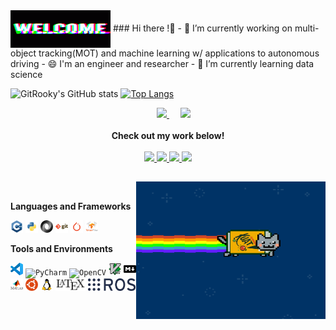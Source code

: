 <img align="center" alt="GIF" src="https://github.com/GitRooky/GitRooky/blob/main/materials/banner-gif-welcome.gif" height = "60" width="160" title="Welconme!">
### Hi there !👋
- 🔭 I’m currently working on multi-object tracking(MOT) and machine learning w/ applications to autonomous driving
- 😄 I'm an engineer and researcher
- 🌱 I’m currently learning data science

![GitRooky's GitHub stats](https://github-readme-stats.vercel.app/api?username=GitRooky&theme=midnight-purple&show_icons=true&count_private=true) [![Top Langs](https://github-readme-stats.vercel.app/api/top-langs/?username=GitRooky&theme=midnight-purple&layout=compact)](https://github.com/GitRooky/github-readme-stats)
<p align="center">
<!--   <a href= "https://imgconvert.csdnimg.cn/aHR0cHM6Ly9tbWJpei5xcGljLmNuL21tYml6X3BuZy9aTmRoV05pYjNJUkIzZk5ldWVGZEQ4YnZ4cXlzbXRtRktUTGdFSXZOMUdnTHhDNXV0Y1VBZVJ0T0lJa0hTZTVnVGowamVtZUVOQTJJMHhiU0xjQ3VrVVEvNjQw?x-oss-process=image/format,png" target="_blank" alt="WeChat" title="WeChat">
    <img src="https://img.icons8.com/ios-filled/50/000000/weixing.png" width="28px"/>
  </a> -->
  &emsp;
  <a href="https://www.zhihu.com/people/niu-niu-42-2-32/columns" target="_blank" alt="Zhihu" title="Zhihu">
    <img src="https://img.icons8.com/material-two-tone/50/000000/zhihu.png" width="28px"/>
  </a>
  &emsp;
  <a href="https://www.linkedin.com/in/pengchao-leonard-liu-28672419a/" target="_blank" alt="LinkedIn" title="LinkedIn">
    <img src="https://img.icons8.com/ios-filled/256/000000/linkedin.svg" width="26px"/>
  </a>
  <br><br>
  <strong>Check out my work below!</strong>
  <br><br>
  <a href="https://github.com/GitRooky">
    <img src="https://badges.pufler.dev/visits/GitRooky/GitRooky?style=flat-square&color=black&logo=github">
  </a>
  <a href="https://github.com/GitRooky">
    <img src="https://badges.pufler.dev/years/GitRooky?style=flat-square&color=black&logo=github">
  </a>
  <a href="https://github.com/GitRooky?tab=repositories">
    <img src="https://badges.pufler.dev/repos/GitRooky?style=flat-square&color=black&logo=github">
  </a>
<!--   <a href="https://gist.github.com/GitRooky"> -->
<!--     <img src="https://badges.pufler.dev/gists/GitRooky?style=flat-square&color=black&logo=github"> -->
<!--   </a> -->
  <a href="https://github.com/GitRooky">
    <img src="https://badges.pufler.dev/commits/monthly/GitRooky?style=flat-square&color=black&logo=github">
  </a>
</p>


<h2></h2>

<img align="right" alt="GIF" src="https://github.com/GitRooky/GitRooky/blob/main/materials/safe_image.gif?raw=true" width="303" height="220" title="Do what you like, and do it best!"> &nbsp;&nbsp;&nbsp;&nbsp;
<!--
**GitRooky/GitRooky** is a ✨ _special_ ✨ repository because its `README.md` (this file) appears on your GitHub profile.

Here are some ideas to get you started:

- 🔭 I’m currently working on ...
- 🌱 I’m currently learning ...
- 👯 I’m looking to collaborate on ...
- 🤔 I’m looking for help with ...
- 💬 Ask me about ...
- 📫 How to reach me: ...
- 😄 Pronouns: ...
- ⚡ Fun fact: ...
-->
<!-- <p align="center">
  <a href="https://github.com/GitRooky" class="rich-diff-level-one">
    <img src="https://github-readme-stats.vercel.app/api?username=GitRooky&title_color=333&text_color=777" alt="Charmve's Stats" >
    <!-- &hide=issues
    <img src="https://github-readme-stats.vercel.app/api?username=GitRooky&hide=issues&title_color=333&text_color=777" alt="Charmve's Stats" >
    -->
  </a>
</p>


**Languages and Frameworks**

<code><img height="20" src="https://raw.githubusercontent.com/github/explore/80688e429a7d4ef2fca1e82350fe8e3517d3494d/topics/cpp/cpp.png" alt="C++" title="C++"></code>
<code><img height="20" src="https://raw.githubusercontent.com/github/explore/80688e429a7d4ef2fca1e82350fe8e3517d3494d/topics/python/python.png" alt="Python" title="Python"></code>
<code><img height="20" src="https://raw.githubusercontent.com/github/explore/80688e429a7d4ef2fca1e82350fe8e3517d3494d/topics/json/json.png" alt="JSON" title="JSON"></code>
<code><img height="20" src="https://raw.githubusercontent.com/github/explore/80688e429a7d4ef2fca1e82350fe8e3517d3494d/topics/git/git.png" alt="Git" title="Git"></code>
<code><img height="20" src="materials/pytorch-logo.png" alt="PyTorch" title="PyTorch"></code>
<code><img height="20" src="https://raw.githubusercontent.com/github/explore/80688e429a7d4ef2fca1e82350fe8e3517d3494d/topics/tensorflow/tensorflow.png" alt="TensorFlow" title="TensorFlow"></code>


**Tools and Environments**

<code><img height="20" src="https://raw.githubusercontent.com/github/explore/80688e429a7d4ef2fca1e82350fe8e3517d3494d/topics/visual-studio-code/visual-studio-code.png" alt="VSCode" title="VSCode"></code>
<code><img height="20" src="https://images.nowcoder.com/images/20180629/0_1530258305740_67F7BB46DE9FC78164CA628F2CE05C37" alt="PyCharm" title="PyCharm"></code>
<code><img height="20" src="https://camo.githubusercontent.com/ce9fb3389462f2c9444f863e410f0d17d04b216beba8749a015011887eadfbaf/68747470733a2f2f7777772e766563746f726c6f676f2e7a6f6e652f6c6f676f732f6f70656e63762f6f70656e63762d69636f6e2e737667" alt="OpenCV" title="OpenCV"></code>
<code><img height="20" src="https://raw.githubusercontent.com/github/explore/80688e429a7d4ef2fca1e82350fe8e3517d3494d/topics/vim/vim.png" alt="Vim" title="Vim"></code>
<code><img height="20" src="https://raw.githubusercontent.com/github/explore/80688e429a7d4ef2fca1e82350fe8e3517d3494d/topics/markdown/markdown.png" alt="Markdown" title="MarkDown"></code>
<code><img height="20" src="https://raw.githubusercontent.com/github/explore/80688e429a7d4ef2fca1e82350fe8e3517d3494d/topics/matlab/matlab.png" alt="Matlab" title="Matlab"></code>
<code><img height="20" src="https://raw.githubusercontent.com/github/explore/80688e429a7d4ef2fca1e82350fe8e3517d3494d/topics/ubuntu/ubuntu.png" alt="Ubuntu" title="Ubuntu"></code>
<code><img height="20" src="https://raw.githubusercontent.com/github/explore/80688e429a7d4ef2fca1e82350fe8e3517d3494d/topics/linux/linux.png" alt="Linux" title="Linux"></code>
<code><img height="20" src="materials/LaTeX_logo.svg.png" alt="latex" title="PyTorch"></code>
<code><img height="20" src="materials/Ros_logo.png" alt="ros" title="PyTorch"></code>
<!-- <code><img height="20" src="https://raw.githubusercontent.com/github/explore/80688e429a7d4ef2fca1e82350fe8e3517d3494d/topics/macos/macos.png" alt="MacOS" title="MacOS"></code> -->


